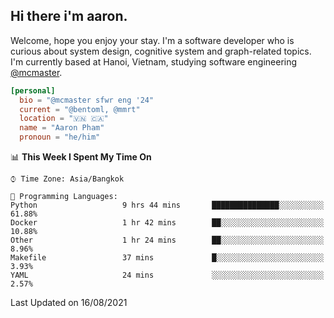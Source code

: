 <h2><b>Hi there i'm aaron. </b></h2>

Welcome, hope you enjoy your stay. I'm a software developer who is curious about system design, cognitive system and graph-related topics. I'm currently based at Hanoi, Vietnam, studying software engineering [@mcmaster](https://www.mcmaster.ca/).

```toml
[personal]
  bio = "@mcmaster sfwr eng '24"
  current = "@bentoml, @mmrt"
  location = "🇻🇳 🇨🇦"
  name = "Aaron Pham"
  pronoun = "he/him"
```
<!--<img src="https://github-readme-stats.vercel.app/api?username=aarnphm&show_icons=true&count_private=true&theme=dark" height="170"/>-->
<!--<img src="https://github-readme-stats.vercel.app/api/top-langs/?username=aarnphm&layout=compact&hide=css&theme=dark" height="170" />-->

<!--START_SECTION:waka-->
📊 **This Week I Spent My Time On** 

```text
⌚︎ Time Zone: Asia/Bangkok

💬 Programming Languages: 
Python                   9 hrs 44 mins       ███████████████░░░░░░░░░░   61.88% 
Docker                   1 hr 42 mins        ██░░░░░░░░░░░░░░░░░░░░░░░   10.88% 
Other                    1 hr 24 mins        ██░░░░░░░░░░░░░░░░░░░░░░░   8.96% 
Makefile                 37 mins             █░░░░░░░░░░░░░░░░░░░░░░░░   3.93% 
YAML                     24 mins             ░░░░░░░░░░░░░░░░░░░░░░░░░   2.57%

```


 Last Updated on 16/08/2021
<!--END_SECTION:waka-->
